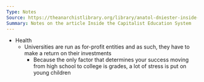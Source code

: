 ```yaml
---
Type: Notes
Source: https://theanarchistlibrary.org/library/anatol-dniester-inside-the-capitalist-education-system-1
Summary: Notes on the article Inside the Capitalist Education System
---
```

- Health
	- Universities are run as for-profit entities and as such, they have to make a return on their investments
		- Because the only factor that determines your success moving from high school to college is grades, a lot of stress is put on young children
